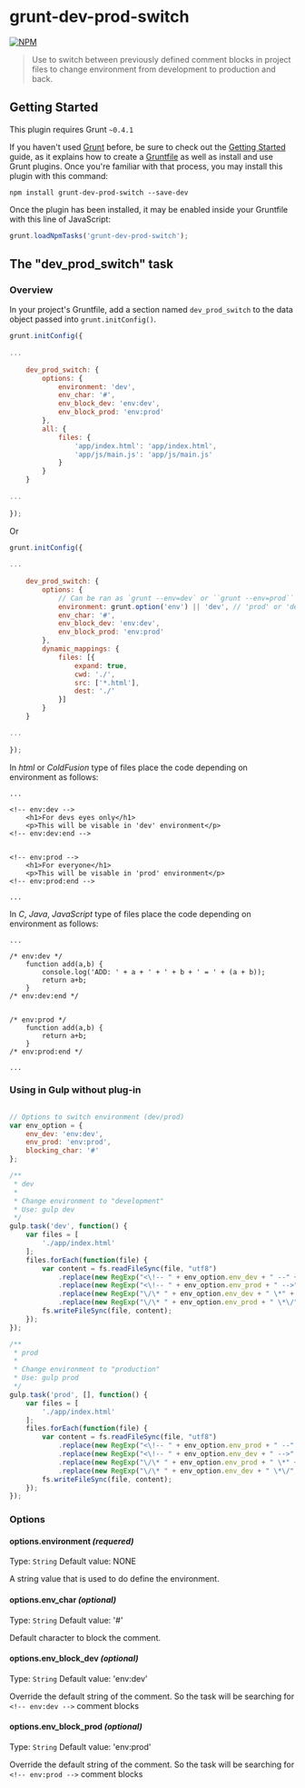 # grunt-dev-prod-switch

[![NPM](https://nodei.co/npm/grunt-dev-prod-switch.png)](https://nodei.co/npm/grunt-dev-prod-switch/)

> Use to switch between previously defined comment blocks in project files to change environment from development to production and back.

## Getting Started
This plugin requires Grunt `~0.4.1`

If you haven't used [Grunt](http://gruntjs.com/) before, be sure to check out the [Getting Started](http://gruntjs.com/getting-started) guide, as it explains how to create a [Gruntfile](http://gruntjs.com/sample-gruntfile) as well as install and use Grunt plugins. Once you're familiar with that process, you may install this plugin with this command:

```shell
npm install grunt-dev-prod-switch --save-dev
```

Once the plugin has been installed, it may be enabled inside your Gruntfile with this line of JavaScript:

```js
grunt.loadNpmTasks('grunt-dev-prod-switch');
```

## The "dev_prod_switch" task

### Overview
In your project's Gruntfile, add a section named `dev_prod_switch` to the data object passed into `grunt.initConfig()`.

```js
grunt.initConfig({
    
...
    
    dev_prod_switch: {
        options: {
            environment: 'dev',
            env_char: '#',
            env_block_dev: 'env:dev',
            env_block_prod: 'env:prod'
        },
        all: {
            files: {
                'app/index.html': 'app/index.html',
                'app/js/main.js': 'app/js/main.js'
            }
        }
    }
    
...
    
});
```

Or 

```js
grunt.initConfig({
    
...
    
    dev_prod_switch: {
        options: {
            // Can be ran as `grunt --env=dev` or ``grunt --env=prod``
            environment: grunt.option('env') || 'dev', // 'prod' or 'dev'
            env_char: '#',
            env_block_dev: 'env:dev',
            env_block_prod: 'env:prod'
        },
        dynamic_mappings: {
            files: [{
                expand: true,
                cwd: './',
                src: ['*.html'],
                dest: './'
            }]
        }
    }

...
    
});
```

In _html_ or _ColdFusion_ type of files place the code depending on environment as follows:

```
...

<!-- env:dev -->
    <h1>For devs eyes only</h1>
    <p>This will be visable in 'dev' environment</p>
<!-- env:dev:end -->


<!-- env:prod -->
    <h1>For everyone</h1>
    <p>This will be visable in 'prod' environment</p>
<!-- env:prod:end -->

...

```

In _C_, _Java_, _JavaScript_ type of files place the code depending on environment as follows:

```
...

/* env:dev */
    function add(a,b) { 
        console.log('ADD: ' + a + ' + ' + b + ' = ' + (a + b));
        return a+b;
    }
/* env:dev:end */


/* env:prod */
    function add(a,b) { 
        return a+b;
    }
/* env:prod:end */

...

```

### Using in Gulp without plug-in

```js

// Options to switch environment (dev/prod)
var env_option = {
    env_dev: 'env:dev',
    env_prod: 'env:prod',
    blocking_char: '#'
};

/**
 * dev
 *
 * Change environment to "development"
 * Use: gulp dev
 */
gulp.task('dev', function() {
    var files = [
        './app/index.html'
    ];
    files.forEach(function(file) {
        var content = fs.readFileSync(file, "utf8")
            .replace(new RegExp("<\!-- " + env_option.env_dev + " --" + env_option.blocking_char + ">","gi"), '<!-- ' + env_option.env_dev + ' -->')
            .replace(new RegExp("<\!-- " + env_option.env_prod + " -->","gi"), '<!-- ' + env_option.env_prod + ' --' + env_option.blocking_char + '>')
            .replace(new RegExp("\/\* " + env_option.env_dev + " \*" + env_option.blocking_char + '/',"gi"), '/* ' + env_option.env_dev + ' */')
            .replace(new RegExp("\/\* " + env_option.env_prod + " \*\/","gi"), '/* ' + env_option.env_prod + ' *' + env_option.blocking_char + '/');
        fs.writeFileSync(file, content);
    });
});

/**
 * prod
 *
 * Change environment to "production"
 * Use: gulp prod
 */
gulp.task('prod', [], function() {
    var files = [
        './app/index.html'
    ];
    files.forEach(function(file) {
        var content = fs.readFileSync(file, "utf8")
            .replace(new RegExp("<\!-- " + env_option.env_prod + " --" + env_option.blocking_char + ">","gi"), '<!-- ' + env_option.env_prod + ' -->')
            .replace(new RegExp("<\!-- " + env_option.env_dev + " -->","gi"), '<!-- ' + env_option.env_dev + ' --' + env_option.blocking_char + '>')
            .replace(new RegExp("\/\* " + env_option.env_prod + " \*" + env_option.blocking_char + '/',"gi"), '/* ' + env_option.env_prod + ' */')
            .replace(new RegExp("\/\* " + env_option.env_dev + " \*\/","gi"), '/* ' + env_option.env_dev + ' *' + env_option.blocking_char + '/');
        fs.writeFileSync(file, content);
    });
});
```

### Options

#### options.environment _(requered)_
Type: `String`
Default value: NONE

A string value that is used to do define the environment.

#### options.env_char _(optional)_
Type: `String`
Default value: '#'

Default character to block the comment.

#### options.env_block_dev _(optional)_
Type: `String`
Default value: 'env:dev'

Override the default string of the comment. 
So the task will be searching for `<!-- env:dev -->` comment blocks

#### options.env_block_prod _(optional)_
Type: `String`
Default value: 'env:prod'

Override the default string of the comment. 
So the task will be searching for `<!-- env:prod -->` comment blocks